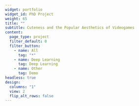 ```yaml
---
widget: portfolio
widget_id: PhD Project
weight: 65
title: ""
subtitle: Cuteness and the Popular Aesthetics of Videogames
content:
  page_type: project
  filter_default: 0
  filter_button:
    - name: All
      tag: "*"
    - name: Deep Learning
      tag: Deep Learning
    - name: Other
      tag: Demo
headless: true
design:
  columns: "1"
  view: 2
  flip_alt_rows: false
---
```

